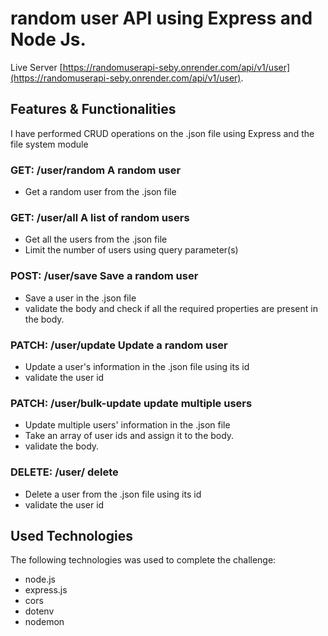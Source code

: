 # random user API using Express and Node Js.

Live Server [https://randomuserapi-seby.onrender.com/api/v1/user](https://randomuserapi-seby.onrender.com/api/v1/user).

## Features & Functionalities

I have performed CRUD operations on the .json file using Express and the file system module

### GET: /user/random A random user
- Get a random user from the .json file

### GET: /user/all A list of random users
- Get all the users from the .json file
- Limit the number of users using query parameter(s)

### POST: /user/save Save a random user
- Save a user in the .json file
- validate the body and check if all the required properties are present in the body.

### PATCH: /user/update Update a random user
- Update a user's information in the .json file using its id
- validate the user id

### PATCH: /user/bulk-update update multiple users
- Update multiple users' information in the .json file
- Take an array of user ids and assign it to the body.
- validate the body.

### DELETE: /user/ delete
- Delete a user from the .json file using its id
- validate the user id

## Used Technologies

The following technologies was used to complete the challenge:

-   node.js
-   express.js
-   cors
-   dotenv
-   nodemon

